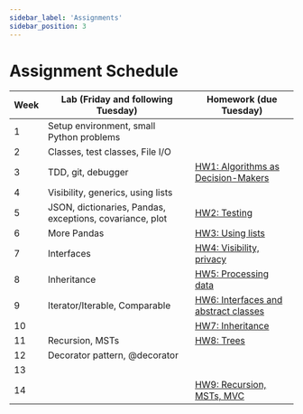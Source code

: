 ```yaml
---
sidebar_label: 'Assignments'
sidebar_position: 3
---
```


# Assignment Schedule

| Week | Lab (Friday and following Tuesday) | Homework (due Tuesday) |
| ---- | ---------------------------------- | -------- |
| 1 | Setup environment, small Python problems |  |
| 2 | Classes, test classes, File I/O |  |
| 3 | TDD, git, debugger | [HW1: Algorithms as Decision-Makers](https://github.com/neu-cs2100/fa25-hw1-algodecisionmakers-handout) |
| 4 | Visibility, generics, using lists |  |
| 5 | JSON, dictionaries, Pandas, exceptions, covariance, plot | [HW2: Testing](https://github.com/neu-cs2100/fa25-hw2-testing-handout) |
| 6 | More Pandas | [HW3: Using lists](https://github.com/neu-cs2100/fa25-hw3-lists-handout) |
| 7 | Interfaces | [HW4: Visibility, privacy](https://github.com/neu-cs2100/fa25-hw4-reddit-privacy-handout) |
| 8 | Inheritance | [HW5: Processing data](https://github.com/neu-cs2100/fa25-hw5-biometrics-handout) |
| 9 | Iterator/Iterable, Comparable | [HW6: Interfaces and abstract classes](https://github.com/neu-cs2100/fa25-hw6-bias-bars-handout) |
| 10 |  | [HW7: Inheritance](https://github.com/neu-cs2100/fa25-hw7-minecraft-handout) |
| 11 | Recursion, MSTs | [HW8: Trees](https://github.com/neu-cs2100/fa25-hw8-trees-handout) |
| 12 | Decorator pattern, @decorator |  |
| 13 |  |  |
| 14 |  | [HW9: Recursion, MSTs, MVC](https://github.com/neu-cs2100/fa25-hw9-mst-handout) |

